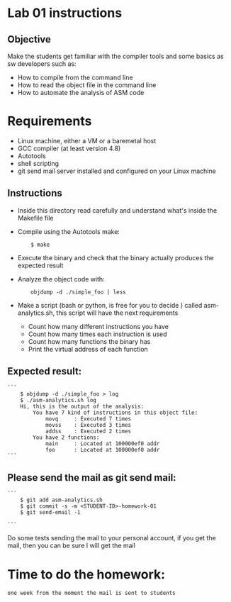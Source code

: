 # Lab 01 instructions

## Objective

Make the students get familiar with the compiler tools and some basics as sw
developers such as:

* How to compile from the command line
* How to read the object file in the command line
* How to automate the analysis of ASM code

# Requirements

* Linux machine, either a VM or a baremetal host
* GCC compiler (at least version 4.8)
* Autotools
* shell scripting
* git send mail server installed and configured on your Linux machine

## Instructions

* Inside this directory read carefully and understand what's inside the Makefile
  file
* Compile using the Autotools make:

    ```
        $ make
    ```
* Execute the binary and check that the binary actually produces the expected
  result
* Analyze the object code with:

    ```
        objdump -d ./simple_foo | less
    ```
* Make a script (bash or python, is free for you to decide ) called
  asm-analytics.sh, this script will have the next requirements

    * Count how many different instructions you have
    * Count how many times each instruction is used
    * Count how many functions the binary has
    * Print the virtual address of each function

## Expected result:

    ```
        $ objdump -d ./simple_foo > log
        $ ./asm-analytics.sh log
        Hi, this is the output of the analysis:
            You have 7 kind of instructions in this object file:
                movq     : Executed 7 times
                movss    : Executed 3 times
                addss    : Executed 2 times
            You have 2 functions:
                main     : Located at 100000ef0 addr
                foo      : Located at 100000ef0 addr
    ```
## Please send the mail as git send mail:

    ```
        $ git add asm-analytics.sh
        $ git commit -s -m <STUDENT-ID>-homework-01
        $ git send-email -1

    ```
Do some tests sending the mail to your personal account, if you get the mail,
then you can be sure I will get the mail

# Time to do the homework:

    one week from the moment the mail is sent to students


